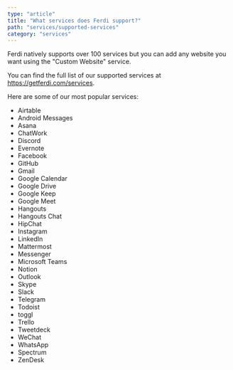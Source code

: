 ```yaml
---
type: "article"
title: "What services does Ferdi support?"
path: "services/supported-services"
category: "services"
---
```

Ferdi natively supports over 100 services but you can add any website you want using the "Custom Website" service.

You can find the full list of our supported services at <https://getferdi.com/services>.

Here are some of our most popular services:
- Airtable
- Android Messages
- Asana
- ChatWork
- Discord
- Evernote
- Facebook
- GitHub
- Gmail
- Google Calendar
- Google Drive
- Google Keep
- Google Meet
- Hangouts
- Hangouts Chat
- HipChat
- Instagram
- LinkedIn
- Mattermost
- Messenger
- Microsoft Teams
- Notion
- Outlook
- Skype
- Slack
- Telegram
- Todoist
- toggl
- Trello
- Tweetdeck
- WeChat
- WhatsApp
- Spectrum
- ZenDesk
